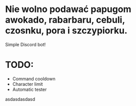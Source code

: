 # Nie wolno podawać papugom awokado, rabarbaru, cebuli, czosnku, pora i szczypiorku.
Simple Discord bot! <br>
# TODO: 
<ul>
  <li>Command cooldown</li>
  <li>Character limit</li>
  <li>Automatic tester</li>
</ul>

asdasdasdasd